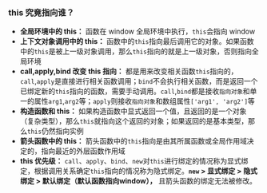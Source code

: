 ### this 究竟指向谁？

- **全局环境中的 this：** 函数在 window 全局环境中执行，`this`会指向 window
- **上下文对象调用中的 this：** 函数中的`this`指向最后调用它的对象。如果函数中的`this`是被上一级对象调用，那么`this`指向的就是上一级对象，否则指向全局环境
- **call,apply,bind 改变 this 指向：** 都是用来改变相关函数`this`指向的，`call`,`apply`是直接进行相关函数调用；`bind`不会执行相关函数，而是返回一个已绑定新的`this`指向的函数，需要手动调用。`call`,`bind`都是接收`指向对象`和单一的属性`arg1`,`arg2`等；`apply`则接收`指向对象`和数组属性`['arg1', 'arg2']`等
- **构造函数和 this：** 如果构造函数中显式返回一个值，且返回的是一个对象（复杂类型），那么`this`就指向这个返回的对象；如果返回的是基本类型，那么`this`仍然指向实例
- **箭头函数中的 this：** 箭头函数中的`this`指向是由其所属函数或全局作用域决定的，指向最近的外层函数作用域
- **this 优先级：** `call`、`apply`、`bind`、`new`对`this`进行绑定的情况称为显式绑定，根据调用关系确定`this`指向的情况称为隐式绑定。**`new` > 显式绑定 > 隐式绑定 > 默认绑定（默认函数指向window），** 且箭头函数的绑定无法被修改。
